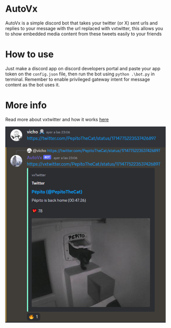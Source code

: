 # AutoVx
AutoVx is a simple discord bot that takes your twitter (or X) sent urls and replies to your message with the url replaced with vxtwitter,
this allows you to show embedded media content from these tweets easily to your friends
# How to use
Just make a discord app on discord developers portal and paste your app token on the ``config.json`` file, then run the bot using ``python .\bot.py`` in terminal.
Remember to enable privileged gateway intent for message content as the bot uses it.

# More info
Read more about vxtwitter and how it works [here](https://github.com/dylanpdx/BetterTwitFix)

![Example](example.png)